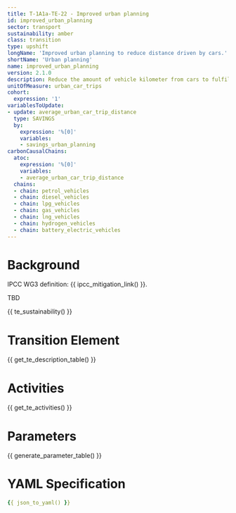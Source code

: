 ```yaml
---
title: T-1A1a-TE-22 - Improved urban planning
id: improved_urban_planning
sector: transport
sustainability: amber
class: transition
type: upshift
longName: 'Improved urban planning to reduce distance driven by cars.'
shortName: 'Urban planning'
name: improved_urban_planning                
version: 2.1.0
description: Reduce the amount of vehicle kilometer from cars to fulfill the need of mobility through improved urban planning
unitOfMeasure: urban_car_trips
cohort:
  expression: '1'
variablesToUpdate:
- update: average_urban_car_trip_distance
  type: SAVINGS
  by:
    expression: '%[0]'
    variables:
    - savings_urban_planning
carbonCausalChains:
  atoc:
    expression: '%[0]'
    variables:
    - average_urban_car_trip_distance
  chains:
  - chain: petrol_vehicles
  - chain: diesel_vehicles
  - chain: lpg_vehicles
  - chain: gas_vehicles
  - chain: lng_vehicles
  - chain: hydrogen_vehicles
  - chain: battery_electric_vehicles
---
```


# Background

IPCC WG3 definition: {{ ipcc_mitigation_link() }}.

TBD

{{ te_sustainability() }}

# Transition Element

{{ get_te_description_table() }}


# Activities

{{ get_te_activities() }}


# Parameters

{{ generate_parameter_table() }}


# YAML Specification

```yaml
{{ json_to_yaml() }}
```
